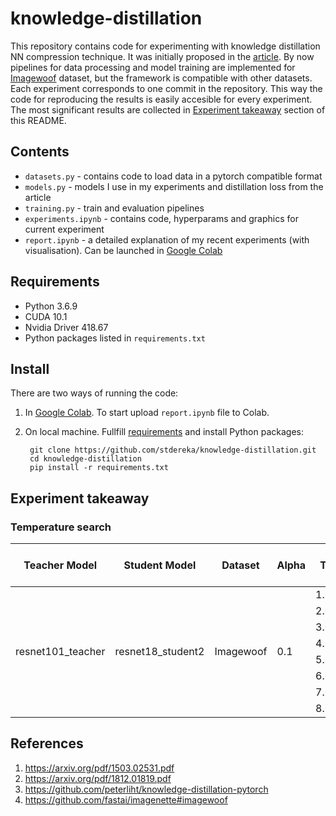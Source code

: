 # knowledge-distillation

This repository contains code for experimenting with knowledge distillation NN compression technique. It was initially proposed in the [article](https://arxiv.org/pdf/1503.02531.pdf). By now pipelines for data processing and model training are implemented for [Imagewoof](https://github.com/fastai/imagenette#imagewoof) dataset, but the framework is compatible with other datasets. Each experiment corresponds to one commit in the repository. This way the code for reproducing the results is easily accesible for every experiment. The most significant results are collected in [Experiment takeaway](#experiment-takeaway) section of this README.

## Contents

* `datasets.py` - contains code to load data in a pytorch compatible format
* `models.py` - models I use in my experiments and distillation loss from the article
* `training.py` - train and evaluation pipelines
* `experiments.ipynb` - contains code, hyperparams and graphics for current experiment
* `report.ipynb` - a detailed explanation of my recent experiments (with visualisation). Can be launched in [Google Colab](https://colab.research.google.com/)

## Requirements

* Python 3.6.9
* CUDA 10.1
* Nvidia Driver 418.67
* Python packages listed in `requirements.txt`

## Install

There are two ways of running the code:

1. In [Google Colab](https://colab.research.google.com/). To start upload `report.ipynb` file to Colab.

2. On local machine. Fullfill [requirements](#requirements) and install Python packages:

        git clone https://github.com/stdereka/knowledge-distillation.git
        cd knowledge-distillation
        pip install -r requirements.txt

## Experiment takeaway

### Temperature search

<table>
<thead>
  <tr>
    <th>Teacher Model</th>
    <th>Student Model</th>
    <th>Dataset</th>
    <th>Alpha</th>
    <th>T</th>
    <th>Accuracy<br>(Distilled)</th>
    <th>Accuracy<br>(No Teacher)</th>
    <th>Code</th>
  </tr>
</thead>
<tbody>
  <tr>
    <td rowspan="8">resnet101_teacher</td>
    <td rowspan="8">resnet18_student2</td>
    <td rowspan="8">Imagewoof</td>
    <td rowspan="8">0.1</td>
    <td>1.0</td>
    <td>0.9253</td>
    <td rowspan="8">0.9262</td>
    <td rowspan="8"><a href="https://github.com/stdereka/knowledge-distillation/tree/7deaae57bd9f61f70f38f74cf07f5714a6c43932" target="_blank" rel="noopener noreferrer">link</a></td>
  </tr>
  <tr>
    <td>2.0</td>
    <td>0.9284</td>
  </tr>
  <tr>
    <td>3.0</td>
    <td>0.9298</td>
  </tr>
  <tr>
    <td>4.0</td>
    <td><strong>0.9306</strong></td>
  </tr>
  <tr>
    <td>5.0</td>
    <td>0.9303</td>
  </tr>
  <tr>
    <td>6.0</td>
    <td>0.9295</td>
  </tr>
  <tr>
    <td>7.0</td>
    <td>0.9284</td>
  </tr>
  <tr>
    <td>8.0</td>
    <td>0.9284</td>
  </tr>
</tbody>
</table>

## References

1. https://arxiv.org/pdf/1503.02531.pdf
2. https://arxiv.org/pdf/1812.01819.pdf
3. https://github.com/peterliht/knowledge-distillation-pytorch
4. https://github.com/fastai/imagenette#imagewoof
